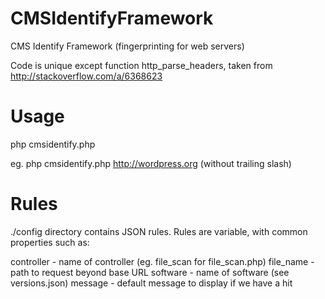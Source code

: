 # CMSIdentifyFramework
CMS Identify Framework (fingerprinting for web servers)

Code is unique except function http_parse_headers, taken from http://stackoverflow.com/a/6368623

# Usage

php cmsidentify.php <urlbase>

eg.
php cmsidentify.php http://wordpress.org (without trailing slash)

# Rules

./config directory contains JSON rules. Rules are variable, with common properties such as:

controller - name of controller (eg. file_scan for file_scan.php)
file_name  - path to request beyond base URL
software   - name of software (see versions.json)
message    - default message to display if we have a hit
